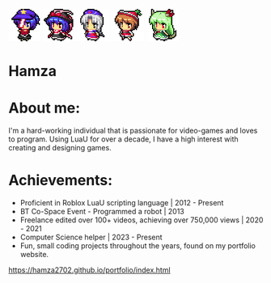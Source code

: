 <img src="71.png" alt="71"/> <img src="38.png" alt="38"/> <img src="28.png" alt="28"/> <img src="19.png" alt="19"/> <img src="30.png" alt="30"/>
# Hamza

# About me:
I'm a hard-working individual that is passionate for video-games and loves to program. Using LuaU for over a decade, I have a high interest with creating and designing games.

# Achievements:
- Proficient in Roblox LuaU scripting language | 2012 - Present
- BT Co-Space Event - Programmed a robot | 2013
- Freelance edited over 100+ videos, achieving over 750,000 views | 2020 - 2021
- Computer Science helper | 2023 - Present
- Fun, small coding projects throughout the years, found on my portfolio website.

https://hamza2702.github.io/portfolio/index.html
